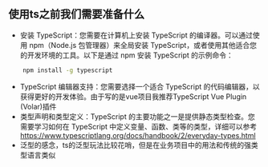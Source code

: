 ## 使用ts之前我们需要准备什么
- 安装 TypeScript：您需要在计算机上安装 TypeScript 的编译器。可以通过使用 npm（Node.js 包管理器）来全局安装 TypeScript，或者使用其他适合您的开发环境的工具。以下是通过 npm 安装 TypeScript 的示例命令：
```sh
    npm install -g typescript
 ```
- TypeScript 编辑器支持：您需要选择一个适合 TypeScript 的代码编辑器，以获得更好的开发体验。由于写的是vue项目我推荐TypeScript Vue Plugin (Volar)插件
- 类型声明和类型定义：TypeScript 的主要功能之一是提供静态类型检查。您需要学习如何在 TypeScript 中定义变量、函数、类等的类型，详细可以参考 https://www.typescriptlang.org/docs/handbook/2/everyday-types.html
- 泛型的感念，ts的泛型玩法比较花哨，但是在业务项目中的用法和传统的强类型语言类似